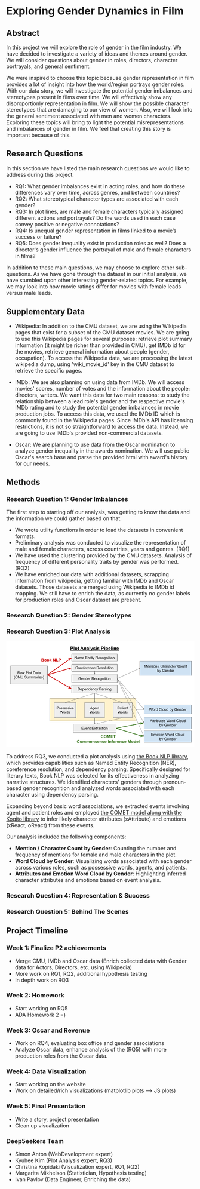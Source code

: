 # Exploring Gender Dynamics in Film

## Abstract

In this project we will explore the role of gender in the film industry. We have decided to investigate a variety of ideas and themes around gender. We will consider questions about gender in roles, directors, character portrayals, and general sentiment. 

We were inspired to choose this topic because gender representation in film provides a lot of insight into how the world/region portrays gender roles. With our data story, we will investigate the potential gender imbalances and stereotypes present in films over time. We will effectively show any disproportionly representation in film. We will show the possible character stereotypes that are damaging to our view of women. Also, we will look into the general sentiment associated with men and women characters. Exploring these topics will bring to light the potential misrepresentations and imbalances of gender in film. We feel that creating this story is important because of this.

## Research Questions

In this section we have listed the main research questions we would like to address during this project. 

- RQ1: What gender imbalances exist in acting roles, and how do these differences vary over time, across genres, and between countries?
- RQ2: What stereotypical character types are associated with each gender?
- RQ3: In plot lines, are male and female characters typically assigned different actions and portrayals? Do the words used in each case convey positive or negative connotations?
- RQ4: Is unequal gender representation in films linked to a movie’s success or failure?
- RQ5: Does gender inequality exist in production roles as well? Does a director's gender influence the portrayal of male and female characters in films?

In addition to these main questions, we may choose to explore other sub-questions. As we have gone through the dataset in our initial analysis, we have stumbled upon other interesting gender-related topics. For example, we may look into how movie ratings differ for movies with female leads versus male leads. 

## Supplementary Data

- Wikipedia: In addition to the CMU dataset, we are using the Wikipedia pages that exist for a subset of the CMU dataset movies. We are going to use this Wikipedia pages for several purposes: retrieve plot summary information (it might be richer than provided in CMU), get IMDb id for the movies, retrieve general information about people (gender, occupation). To access the Wikipedia data, we are processing the latest wikipedia dump, using 'wiki_movie_id' key in the CMU dataset to retrieve the specific pages.  

- IMDb: We are also planning on using data from IMDb. We will access movies' scores, number of votes and the information about the people: directors, writers. We want this data for two main reasons: to study the relationship between a lead role's gender and the respective movie's IMDb rating and to study the potential gender imbalances in movie production jobs. To access this data, we used the IMDb ID which is commonly found in the Wikipedia pages. Since IMDb's API has licensing restrictions, it is not so straightforward to access the data. Instead, we are going to use IMDb's provided non-commercial datasets.  

- Oscar: We are planning to use data from the Oscar nomination to analyze gender inequality in the awards nomination. We will use public Oscar's search base and parse the provided html with award's history for our needs.  

## Methods

### Research Question 1: Gender Imbalances
The first step to starting off our analysis, was getting to know the data and the information we could gather based on that. 

- We wrote utility functions in order to load the datasets in convenient formats.
- Preliminary analysis was conducted to visualize the representation of male and female characters, across countries, years and genres. (RQ1) 
- We have used the clustering provided by the CMU datasets. Analysis of frequency of different personality traits by gender was performed. (RQ2)
- We have enriched our data with additional datasets, scrapping information from wikipedia, getting familiar with IMDb and Oscar datasets. Those datasets are merged using Wikipedia to IMDb id mapping. We still have to enrich the data, as currently no gender labels for production roles and Oscar dataset are present.  

### Research Question 2: Gender Stereotypes


### Research Question 3: Plot Analysis
![Plot Analysis Pipeline](./data/plot_analysis_pipeline.png)

To address RQ3, we conducted a plot analysis using [the Book NLP library](https://github.com/booknlp/booknlp), which provides capabilities such as Named Entity Recognition (NER), coreference resolution, and dependency parsing. Specifically designed for literary texts, Book NLP was selected for its effectiveness in analyzing narrative structures. We identified characters' genders through pronoun-based gender recognition and analyzed words associated with each character using dependency parsing.

Expanding beyond basic word associations, we extracted events involving agent and patient roles and employed [the COMET model along with the Kogito library](https://github.com/epfl-nlp/kogito) to infer likely character attributes (xAttribute) and emotions (xReact, oReact) from these events.

Our analysis included the following components:

- **Mention / Character Count by Gender**: Counting the number and frequency of mentions for female and male characters in the plot.
- **Word Cloud by Gender**: Visualizing words associated with each gender across various roles, such as possessive words, agents, and patients.
- **Attributes and Emotion Word Cloud by Gender**: Highlighting inferred character attributes and emotions based on event analysis.


### Research Question 4: Representation & Success

### Research Question 5: Behind The Scenes 

## Project Timeline


### Week 1: Finalize P2 achievements
- Merge CMU, IMDb and Oscar data (Enrich collected data with Gender data for Actors, Directors, etc. using Wikipedia)
- More work on RQ1, RQ2, additional hypothesis testing
- In depth work on RQ3
### Week 2: Homework  
- Start working on RQ5
- ADA Homework 2 =) 
### Week 3: Oscar and Revenue
- Work on RQ4, evaluating box office and gender associations
- Analyze Oscar data, enhance analysis of the (RQ5) with more production roles from the Oscar data. 
### Week 4: Data Visualization
- Start working on the website
- Work on detailed/rich visualizations (matplotlib plots --> JS plots)
### Week 5: Final Presentation
- Write a story, project presentation
- Clean up visualization


### Deep5eekers Team

- Simon Anton (WebDevelopment expert)
- Kyuhee Kim (Plot Analysis expert, RQ3)
- Christina Kopidaki (Visualization expert, RQ1, RQ2)
- Margarita Mikhelson (Statistician, Hypothesis testing)
- Ivan Pavlov (Data Engineer, Enriching the data)
